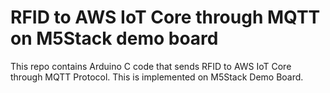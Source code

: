 # RFID to AWS IoT Core through MQTT on M5Stack demo board
 This repo contains Arduino C code that sends RFID to AWS IoT Core through MQTT Protocol. This is implemented on M5Stack Demo Board.
